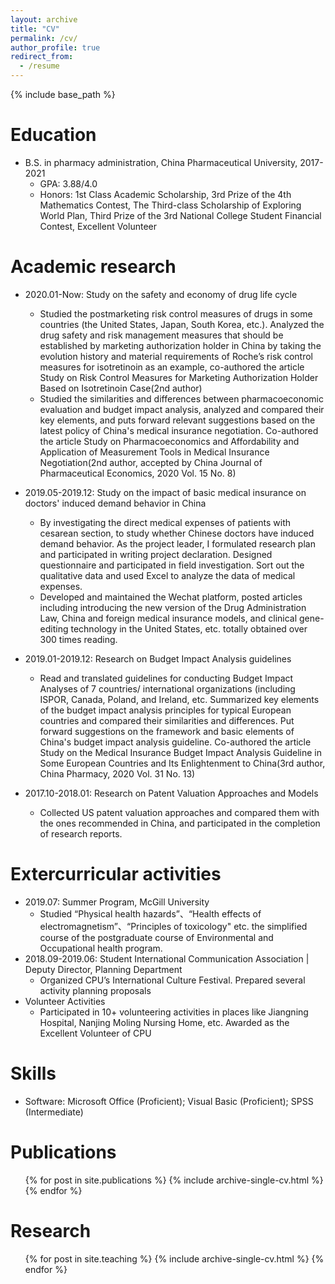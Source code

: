 ```yaml
---
layout: archive
title: "CV"
permalink: /cv/
author_profile: true
redirect_from:
  - /resume
---
```


{% include base_path %}

Education
======
* B.S. in pharmacy administration, China Pharmaceutical University, 2017-2021
  * GPA: 3.88/4.0
  * Honors: 1st Class Academic Scholarship, 3rd Prize of the 4th Mathematics Contest, The Third-class Scholarship of Exploring World Plan, Third Prize of the 3rd National College Student Financial Contest, Excellent Volunteer


Academic research
======
* 2020.01-Now: Study on the safety and economy of drug life cycle
  * Studied the postmarketing risk control measures of drugs in some countries (the United States, Japan, South Korea, etc.). Analyzed the drug safety and risk management measures that should be established by marketing authorization holder in China by taking the evolution history and material requirements of Roche’s risk control measures for isotretinoin as an example, co-authored the article Study on Risk Control Measures for Marketing Authorization Holder Based on Isotretinoin Case(2nd author)
  * Studied the similarities and differences between pharmacoeconomic evaluation and budget impact analysis, analyzed and compared their key elements, and puts forward relevant suggestions based on the latest policy of China's medical insurance negotiation. Co-authored the article Study on Pharmacoeconomics and Affordability and Application of Measurement Tools in Medical Insurance Negotiation(2nd author, accepted by China Journal of Pharmaceutical Economics, 2020 Vol. 15 No. 8)

* 2019.05-2019.12: Study on the impact of basic medical insurance on doctors' induced demand behavior in China
  * By investigating the direct medical expenses of patients with cesarean section, to study whether Chinese doctors have induced demand behavior. As the project leader, I formulated research plan and participated in writing project declaration. Designed questionnaire and participated in field investigation. Sort out the qualitative data and used Excel to analyze the data of medical expenses.
  * Developed and maintained the Wechat platform, posted articles including introducing the new version of the Drug Administration Law, China and foreign medical insurance models, and clinical gene-editing technology in the United States, etc. totally obtained over 300 times reading.
  
* 2019.01-2019.12: Research on Budget Impact Analysis guidelines
  * Read and translated guidelines for conducting Budget Impact Analyses of 7 countries/ international organizations (including ISPOR, Canada, Poland, and Ireland, etc. Summarized key elements of the budget impact analysis principles for typical European countries and compared their similarities and differences. Put forward suggestions on the framework and basic elements of China's budget impact analysis guideline. Co-authored the article Study on the Medical Insurance Budget Impact Analysis Guideline in Some European Countries and Its Enlightenment to China(3rd author, China Pharmacy, 2020 Vol. 31 No. 13)
  
* 2017.10-2018.01: Research on Patent Valuation Approaches and Models
  * Collected US patent valuation approaches and compared them with the ones recommended in China, and participated in the completion of research reports.

Extercurricular activities
======
* 2019.07: Summer Program, McGill University
  * Studied “Physical health hazards”、“Health effects of electromagnetism”、“Principles of toxicology" etc. the simplified course of the postgraduate course of Environmental and Occupational health program.
* 2018.09-2019.06: Student International Communication Association
  | Deputy Director, Planning Department
  * Organized CPU’s International Culture Festival. Prepared several activity planning proposals 
* Volunteer Activities
  * Participated in 10+ volunteering activities in places like Jiangning Hospital, Nanjing Moling Nursing Home, etc. Awarded as the Excellent Volunteer of CPU

Skills
======
* Software: Microsoft Office (Proficient); Visual Basic (Proficient); SPSS (Intermediate) 	

Publications
======
  <ul>{% for post in site.publications %}
    {% include archive-single-cv.html %}
  {% endfor %}</ul>
  
  
Research
======
  <ul>{% for post in site.teaching %}
    {% include archive-single-cv.html %}
  {% endfor %}</ul>
  

